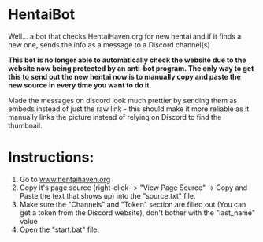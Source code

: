 # HentaiBot
Well... a bot that checks HentaiHaven.org for new hentai and if it finds a new one, sends the info as a message to a Discord channel(s)

<b>This bot is no longer able to automatically check the website due to the website now being protected by an anti-bot program. The only way to get this to send out the new hentai now is to manually copy and paste the new source in every time you want to do it.</b>

Made the messages on discord look much prettier by sending them as embeds instead of just the raw link - this should make it more reliable as it manually links the picture instead of relying on Discord to find the thumbnail.

# Instructions:
1. Go to www.hentaihaven.org
2. Copy it's page source (right-click- > "View Page Source" -> Copy and Paste the text that shows up) into the "source.txt" file.
3. Make sure the "Channels" and "Token" section are filled out (You can get a token from the Discord website), don't bother with the "last_name" value
4. Open the "start.bat" file.
